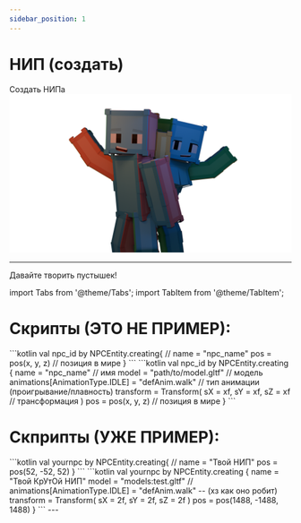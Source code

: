 ```yaml
---
sidebar_position: 1
---
```


# НИП (создать)
Создать НИПа
![npc.create](npcreate.uertyk.docs0001.png "By uertyk_ (unresoled of offical)")

---

Давайте творить пустышек!

import Tabs from '@theme/Tabs';
import TabItem from '@theme/TabItem';

# Скрипты (ЭТО НЕ ПРИМЕР):

<Tabs>
  <TabItem value="npc" label="Базовый НИП" default>
    ```kotlin
        val npc_id by NPCEntity.creating{
            // name = "npc_name"
            pos = pos(x, y, z) // позиция в мире
        }
    ```
  </TabItem>
  <TabItem value="anpc" label="Advenced НИП">
    ```kotlin
        val npc_id by NPCEntity.creating {
	        name = "npc_name" // имя
	        model = "path/to/model.gltf" // модель
	        animations[AnimationType.IDLE] = "defAnim.walk" // тип анимации (проигрывание/плавность)
	        transform = Transform(
		        sX = xf, sY = xf, sZ = xf // трансформация
	        )
	        pos = pos(x, y, z) // позиция в мире
        }
    ```
  </TabItem>
</Tabs>

# Скприпты (УЖЕ ПРИМЕР):

<Tabs>
  <TabItem value="npc" label="Базовый НИП" default>
    ```kotlin
        val yournpc by NPCEntity.creating{
            // name = "Твой НИП"
            pos = pos(52, -52, 52)
        }
    ```
  </TabItem>
  <TabItem value="anpc" label="Advenced НИП">
    ```kotlin
        val yournpc by NPCEntity.creating {
	        name = "Твой КрУтОй НИП"
	        model = "models:test.gltf"
	        // animations[AnimationType.IDLE] = "defAnim.walk" -- (хз как оно робит)
	        transform = Transform(
		        sX = 2f, sY = 2f, sZ = 2f
	        )
	        pos = pos(1488, -1488, 1488)
        }
    ```
  </TabItem>
</Tabs>
---
